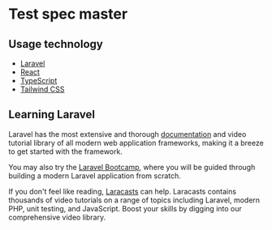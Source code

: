 # Test spec master

## Usage technology

- [Laravel](https://laravel.com/)
- [React](https://ja.react.dev/)
- [TypeScript](https://www.typescriptlang.org/)
- [Tailwind CSS](https://tailwindcss.com/)

## Learning Laravel

Laravel has the most extensive and thorough [documentation](https://laravel.com/docs) and video tutorial library of all modern web application frameworks, making it a breeze to get started with the framework.

You may also try the [Laravel Bootcamp](https://bootcamp.laravel.com), where you will be guided through building a modern Laravel application from scratch.

If you don't feel like reading, [Laracasts](https://laracasts.com) can help. Laracasts contains thousands of video tutorials on a range of topics including Laravel, modern PHP, unit testing, and JavaScript. Boost your skills by digging into our comprehensive video library.
